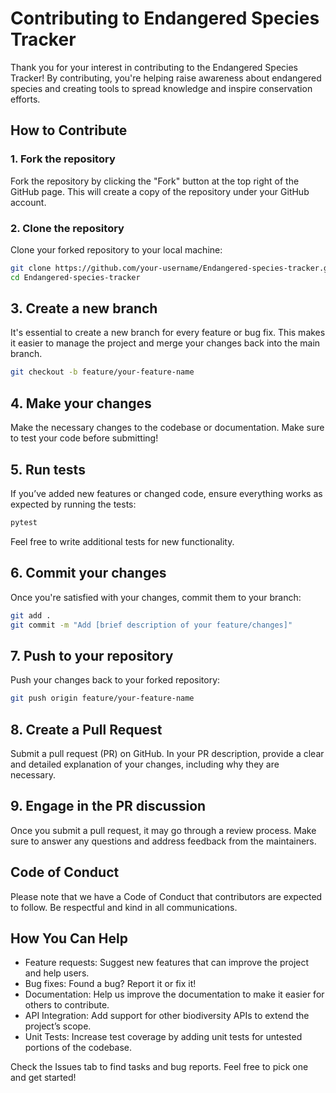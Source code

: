 
# Contributing to Endangered Species Tracker

Thank you for your interest in contributing to the Endangered Species Tracker! By contributing, you're helping raise awareness about endangered species and creating tools to spread knowledge and inspire conservation efforts.

## How to Contribute

### 1. Fork the repository

Fork the repository by clicking the "Fork" button at the top right of the GitHub page. This will create a copy of the repository under your GitHub account.

### 2. Clone the repository

Clone your forked repository to your local machine:

```bash
git clone https://github.com/your-username/Endangered-species-tracker.git
cd Endangered-species-tracker
```

## 3. Create a new branch
It's essential to create a new branch for every feature or bug fix. This makes it easier to manage the project and merge your changes back into the main branch.

```bash
git checkout -b feature/your-feature-name
```

## 4. Make your changes
Make the necessary changes to the codebase or documentation. Make sure to test your code before submitting!

## 5. Run tests
If you’ve added new features or changed code, ensure everything works as expected by running the tests:

```bash
pytest
```

Feel free to write additional tests for new functionality.

## 6. Commit your changes
Once you're satisfied with your changes, commit them to your branch:

```bash
git add .
git commit -m "Add [brief description of your feature/changes]"
```

## 7. Push to your repository
Push your changes back to your forked repository:

```bash
git push origin feature/your-feature-name
```

## 8. Create a Pull Request
Submit a pull request (PR) on GitHub. In your PR description, provide a clear and detailed explanation of your changes, including why they are necessary.

## 9. Engage in the PR discussion
Once you submit a pull request, it may go through a review process. Make sure to answer any questions and address feedback from the maintainers.

## Code of Conduct
Please note that we have a Code of Conduct that contributors are expected to follow. Be respectful and kind in all communications.


## How You Can Help
- Feature requests: Suggest new features that can improve the project and help users.
- Bug fixes: Found a bug? Report it or fix it!
- Documentation: Help us improve the documentation to make it easier for others to contribute.
- API Integration: Add support for other biodiversity APIs to extend the project’s scope.
- Unit Tests: Increase test coverage by adding unit tests for untested portions of the codebase.

Check the Issues tab to find tasks and bug reports. Feel free to pick one and get started!

